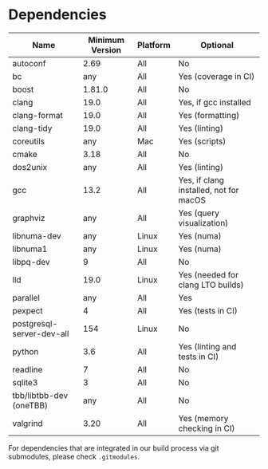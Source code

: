 # Dependencies

| Name                      | Minimum Version  | Platform |                               Optional |
| ------------------------- | ---------------- | -------- | -------------------------------------- |
| autoconf                  | 2.69             |    All   |                                     No |
| bc                        | any              |    All   |                   Yes (coverage in CI) |
| boost                     | 1.81.0           |    All   |                                     No |
| clang                     | 19.0             |    All   |                  Yes, if gcc installed |
| clang-format              | 19.0             |    All   |                       Yes (formatting) |
| clang-tidy                | 19.0             |    All   |                          Yes (linting) |
| coreutils                 | any              |    Mac   |                          Yes (scripts) |
| cmake                     | 3.18             |    All   |                                     No |
| dos2unix                  | any              |    All   |                          Yes (linting) |
| gcc                       | 13.2             |    All   | Yes, if clang installed, not for macOS |
| graphviz                  | any              |    All   |              Yes (query visualization) |
| libnuma-dev               | any              |    Linux |                             Yes (numa) |
| libnuma1                  | any              |    Linux |                             Yes (numa) |
| libpq-dev                 | 9                |    All   |                                     No |
| lld                       | 19.0             |    Linux |      Yes (needed for clang LTO builds) |
| parallel                  | any              |    All   |                                    Yes |
| pexpect                   | 4                |    All   |                      Yes (tests in CI) |
| postgresql-server-dev-all | 154              |    Linux |                                     No |
| python                    | 3.6              |    All   |          Yes (linting and tests in CI) |
| readline                  | 7                |    All   |                                     No |
| sqlite3                   | 3                |    All   |                                     No |
| tbb/libtbb-dev (oneTBB)   | any              |    All   |                                     No |
| valgrind                  | 3.20             |    All   |            Yes (memory checking in CI) |

For dependencies that are integrated in our build process via git submodules, please check `.gitmodules`.
